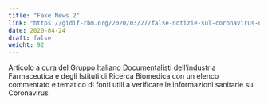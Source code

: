 ```yaml
---
title: "Fake News 2"
link: "https://gidif-rbm.org/2020/03/27/false-notizie-sul-coronavirus-dove-verificarle/"
date: 2020-04-24
draft: false
weight: 92
---
```


Articolo a cura del Gruppo Italiano Documentalisti dell’industria Farmaceutica e degli Istituti di Ricerca Biomedica con un elenco commentato e tematico di fonti utili a verificare le informazioni sanitarie sul Coronavirus